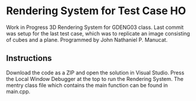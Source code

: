 
# Rendering System for Test Case HO

Work in Progress 3D Rendering System for GDENG03 class. Last commit was setup for the last test case, which was to replicate an image consisting of cubes and a plane. 
Programmed by John Nathaniel P. Manucat.

## Instructions

Download the code as a ZIP and open the solution in Visual Studio. Press the Local Window Debugger at the top to run the Rendering System. 
The mentry class file which contains the main function can be found in main.cpp.
